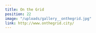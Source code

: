 ```yaml
---
title: On the Grid
position: 22
image: "/uploads/gallery__onthegrid.jpg"
link: http://www.onthegrid.city/
---
```


